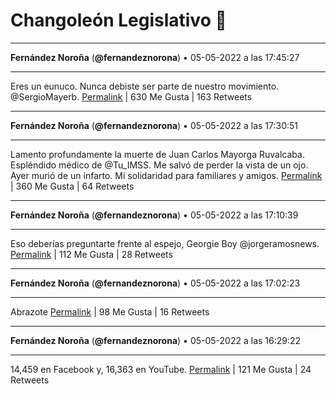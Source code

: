 # Changoleón Legislativo 🙈
*****
**Fernández Noroña** (**@fernandeznorona**) • 05-05-2022 a las 17:45:27
*****
Eres un eunuco. Nunca debiste ser parte de nuestro movimiento. @SergioMayerb.
[Permalink](https://twitter.com/fernandeznorona/status/1522392062921822210) | 630 Me Gusta | 163 Retweets
*****
**Fernández Noroña** (**@fernandeznorona**) • 05-05-2022 a las 17:30:51
*****
Lamento profundamente la muerte de Juan Carlos Mayorga Ruvalcaba. Espléndido médico de @Tu_IMSS. Me salvó de perder la vista de un ojo. Ayer murió de un infarto. Mi solidaridad para familiares y amigos.
[Permalink](https://twitter.com/fernandeznorona/status/1522388392272572418) | 360 Me Gusta | 64 Retweets
*****
**Fernández Noroña** (**@fernandeznorona**) • 05-05-2022 a las 17:10:39
*****
Eso deberías preguntarte frente al espejo, Georgie Boy @jorgeramosnews.
[Permalink](https://twitter.com/fernandeznorona/status/1522383305168998401) | 112 Me Gusta | 28 Retweets
*****
**Fernández Noroña** (**@fernandeznorona**) • 05-05-2022 a las 17:02:23
*****
Abrazote
[Permalink](https://twitter.com/fernandeznorona/status/1522381224647565313) | 98 Me Gusta | 16 Retweets
*****
**Fernández Noroña** (**@fernandeznorona**) • 05-05-2022 a las 16:29:22
*****
14,459 en Facebook y, 16,363 en YouTube.
[Permalink](https://twitter.com/fernandeznorona/status/1522372919384371200) | 121 Me Gusta | 24 Retweets